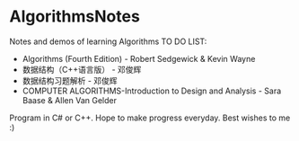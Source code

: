 # AlgorithmsNotes
Notes and demos of learning Algorithms
TO DO LIST:

- Algorithms (Fourth Edition) - Robert Sedgewick & Kevin Wayne
- 数据结构（C++语言版） - 邓俊辉
- 数据结构习题解析 - 邓俊辉
- COMPUTER ALGORITHMS-Introduction to Design and Analysis - Sara Baase & Allen Van Gelder

Program in C# or C++.
Hope to make progress everyday. Best wishes to me :)
